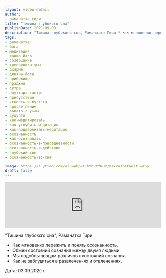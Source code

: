 ```yaml
---
layout: video-detail
author:
- раманатха гири
title: "тишина глубокого сна"
publishDate: 2020-09-03
description: "Тишина глубокого сна, Раманатха Гири * Как мгновенно пережить и понять осознанность. * Обмен состояний сознания между двумя людьми. * Мы подобны ловцам различных состояний сознания. * Как не заблудиться в развлечениях и отвлечениях.   Дата  03."
tags: 
- раманатха
- йога
- медитация
- раджа-йога
- созерцание
- тренировка-ума
- дхарма
- джняна-йога
- прибежище
- праджня
- сутра
- ануттара-тантра
- присутствие
- ясность-и-пустота
- просветление
- работа-с-умом
- сушупти
- как-медитировать
- как-углубить-медитацию
- как-поддерживать-медитацию
- осознанность
- как-осознавать
- осознанность-в-повседневности
- осознанность-в-действии
- глубокий-сон
- осознанность-во-сне

image: https://i.ytimg.com/vi_webp/ILbYbvXfRUY/maxresdefault.webp
draft: false
---
```


<iframe width="100%" src="https://www.youtube.com/embed/ILbYbvXfRUY" frameborder="0" allowfullscreen=""></iframe> 

 "Тишина глубокого сна", Раманатха Гири

* Как мгновенно пережить и понять осознанность.
* Обмен состояний сознания между двумя людьми.
* Мы подобны ловцам различных состояний сознания.
* Как не заблудиться в развлечениях и отвлечениях.

  
 Дата: 03.09.2020 г.

  

 